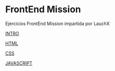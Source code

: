 # FrontEnd Mission

Ejercicios FrontEnd Mission impartida por LauchX

[INTRO](https://github.com/Jovan-Gomez/FrontEnd-Mission/tree/main/INTRO)

[HTML](https://github.com/Jovan-Gomez/FrontEnd-Mission/tree/main/HTML)

[CSS](https://github.com/Jovan-Gomez/FrontEnd-Mission/tree/main/CSS)

[JAVASCRIPT](https://github.com/Jovan-Gomez/FrontEnd-Mission/tree/main/JAVASCRIPT)
